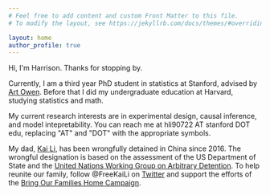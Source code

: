 ```yaml
---
# Feel free to add content and custom Front Matter to this file.
# To modify the layout, see https://jekyllrb.com/docs/themes/#overriding-theme-defaults

layout: home
author_profile: true
---
```



<div class="begin-examples"></div>
Hi, I'm Harrison. Thanks for stopping by.

Currently, I am a third year PhD student in statistics at Stanford, advised by [Art Owen](https://artowen.su.domains/). Before that I did my undergraduate education at Harvard, studying statistics and math.

My current research interests are in experimental design, causal inference, and model intepretability. You can reach me at hli90722 AT stanford DOT edu, replacing "AT" and "DOT" with the appropriate symbols.

My dad, [Kai Li](https://en.wikipedia.org/wiki/Kai_Li_(businessman)), has been wrongfully detained in China since 2016. The wrongful designation is based on the assessment of the US Department of State and the [United Nations
Working Group on Arbitrary Detention](https://www.ohchr.org/sites/default/files/Documents/Issues/Detention/Opinions/Session89/A_HRC_WGAD_2020_78.pdf). To help reunite our family, follow @FreeKaiLi on [Twitter](https://www.twitter.com/FreeKaiLi) and support the efforts of the [Bring Our Families Home Campaign](https://www.bringourfamilieshome.org/).
<div class="end-examples"></div>









